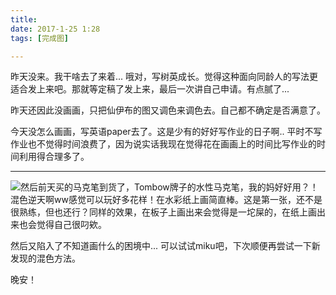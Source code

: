 ```yaml
---
title: 
date: 2017-1-25 1:28
tags: [完成图]

---
```


昨天没来。我干啥去了来着... 哦对，写树英成长。觉得这种面向同龄人的写法更适合发上来吧。那就等定稿了发上来，最后一次讲自己申请。有点腻了... 

昨天还因此没画画，只把仙伊布的图又调色来调色去。自己都不确定是否满意了。

今天没怎么画画，写英语paper去了。这是少有的好好写作业的日子啊.. 平时不写作业也不觉得时间浪费了，因为说实话我现在觉得花在画画上的时间比写作业的时间利用得合理多了。

---
<img 
src="https://s26.postimg.org/uye3fbedl/Full_Size_Render.jpg" 
style="
	float: left;
	max-width:400px;
	max-height:300px;
"/>

然后前天买的马克笔到货了，Tombow牌子的水性马克笔，我的妈好好用？！混色逆天啊ww感觉可以玩好多花样！在水彩纸上画简直棒。这是第一张，还不是很熟练，但也还行？同样的效果，在板子上画出来会觉得是一坨屎的，在纸上画出来也会觉得自己很叼欸。

然后又陷入了不知道画什么的困境中... 可以试试miku吧，下次顺便再尝试一下新发现的混色方法。

晚安！
<div style="clear:left;height:0;margin:0;padding:0;"></div>